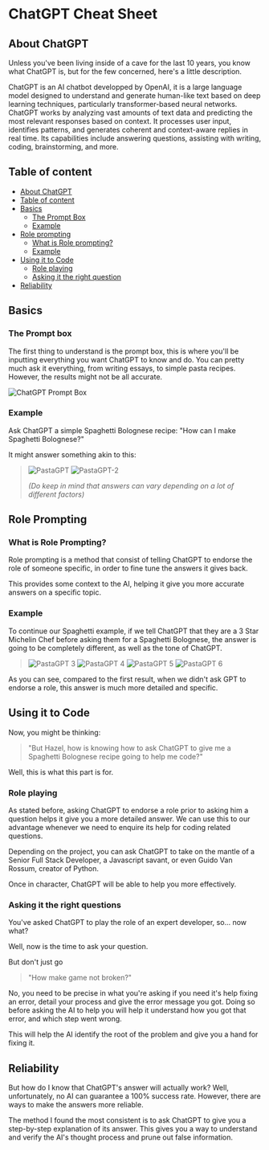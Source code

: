 # ChatGPT Cheat Sheet

<div id="about"/>

## About ChatGPT

Unless you've been living inside of a cave for the last 10 years, you know what ChatGPT is, but for the few concerned, here's a little description.

ChatGPT is an AI chatbot developped by OpenAI, it is a large language model designed to understand and generate human-like text based on deep learning techniques, particularly transformer-based neural networks. ChatGPT works by analyzing vast amounts of text data and predicting the most relevant responses based on context. It processes user input, identifies patterns, and generates coherent and context-aware replies in real time. Its capabilities include answering questions, assisting with writing, coding, brainstorming, and more.

<div id='table-of-content'/>

## Table of content

- [About ChatGPT](#about)
- [Table of content](#table-of-content)
- [Basics](#basics)
  - [The Prompt Box](#prompt-box)
  - [Example](#pb-example)
- [Role prompting](#role-prompting)
  - [What is Role prompting?](#about-rp)
  - [Example](#example-rp)
- [Using it to Code](#usage)
  - [Role playing](#rp-code)
  - [Asking it the right question](#asking-questions)
- [Reliability](#reliability)

<div id='basics'/>

## Basics

<div id="prompt-box"/>

### The Prompt box

The first thing to understand is the prompt box, this is where you'll be inputting everything you want ChatGPT to know and do. You can pretty much ask it everything, from writing essays, to simple pasta recipes. However, the results might not be all accurate.

![ChatGPT Prompt Box](https://media.discordapp.net/attachments/1222310007832314016/1351201994416586865/ChatGPT-PromptBox.png?ex=67d9846b&is=67d832eb&hm=125d777d65a139b4efdb517baab13230fed86b07eea81afe970a0920fde6aa49&=&format=webp&quality=lossless)

<div id="pb-example"/>

### Example

Ask ChatGPT a simple Spaghetti Bolognese recipe: "How can I make Spaghetti Bolognese?"

It might answer something akin to this:
>
>![PastaGPT](https://media.discordapp.net/attachments/1222310007832314016/1351206269079261284/image.png?ex=67d98866&is=67d836e6&hm=9046794363594e275635609eef9fb3fc801c6ad74b69519ec0d5c80dfb7f4796&=&format=webp&quality=lossless) ![PastaGPT-2](https://media.discordapp.net/attachments/1222310007832314016/1351206515662655599/image.png?ex=67d988a1&is=67d83721&hm=c27eea6dc6cd435f0f6ba5fcf803d185261ba0e764e8123c86a41759284c2a7a&=&format=webp&quality=lossless)
>
>*(Do keep in mind that answers can vary depending on a lot of different factors)*
<div id='role-prompting'/>

## Role Prompting

<div id="about-rp"/>

### What is Role Prompting?

Role prompting is a method that consist of telling ChatGPT to endorse the role of someone specific, in order to fine tune the answers it gives back.

This provides some context to the AI, helping it give you more accurate answers on a specific topic.

<div id="example-rp"/>

### Example

To continue our Spaghetti example, if we tell ChatGPT that they are a 3 Star Michelin Chef before asking them for a Spaghetti Bolognese, the answer is going to be completely different, as well as the tone of ChatGPT.

> ![PastaGPT 3](https://media.discordapp.net/attachments/1222310007832314016/1351273554876043354/image.png?ex=67d9c710&is=67d87590&hm=466e9d3156a73ce305a3c0da4eebf7cdbb3f80dfb5b64a1da7eb0fd758718644&=&format=webp&quality=lossless&width=604&height=544)
> ![PastaGPT 4](https://media.discordapp.net/attachments/1222310007832314016/1351273555303600168/image.png?ex=67d9c711&is=67d87591&hm=d120b2d0c43534a5a02dccb2f3c59156e7debfd72c0fd23163a89d6cb99d04a1&=&format=webp&quality=lossless)
> ![PastaGPT 5](https://media.discordapp.net/attachments/1222310007832314016/1351273555643601078/image.png?ex=67d9c711&is=67d87591&hm=87ca42217f08cfbd1ec18f457aea440c787073248cc55ff3bb8c811a75f24e82&=&format=webp&quality=lossless&width=577&height=544)
> ![PastaGPT 6](https://media.discordapp.net/attachments/1222310007832314016/1351273556071415918/image.png?ex=67d9c711&is=67d87591&hm=ba89dfc797062e5bf0a18011822e23e312ae3f8ddd3eb959b3132b283122c5d7&=&format=webp&quality=lossless&width=640&height=544)

As you can see, compared to the first result, when we didn't ask GPT to endorse a role, this answer is much more detailed and specific.

<div id="usage"/>

## Using it to Code

Now, you might be thinking:

>"But Hazel, how is knowing how to ask ChatGPT to give me a Spaghetti Bolognese recipe going to help me code?"

Well, this is what this part is for.

<div id="rp-code"/>

### Role playing

As stated before, asking ChatGPT to endorse a role prior to asking him a question helps it give you a more detailed answer. We can use this to our advantage whenever we need to enquire its help for coding related questions.

Depending on the project, you can ask ChatGPT to take on the mantle of a Senior Full Stack Developer, a Javascript savant, or even Guido Van Rossum, creator of Python.

Once in character, ChatGPT will be able to help you more effectively.

<div id='asking-questions'/>

### Asking it the right questions

You've asked ChatGPT to play the role of an expert developer, so... now what?

Well, now is the time to ask your question.

But don't just go 

> "How make game not broken?"

No, you need to be precise in what you're asking if you need it's help fixing an error, detail your process and give the error message you got. Doing so before asking the AI to help you will help it understand how you got that error, and which step went wrong.

This will help the AI identify the root of the problem and give you a hand for fixing it.

<div id='reliability'/>

## Reliability

But how do I know that ChatGPT's answer will actually work? Well, unfortunately, no AI can guarantee a 100% success rate. However, there are ways to make the answers more reliable.

The method I found the most consistent is to ask ChatGPT to give you a step-by-step explanation of its answer. This gives you a way to understand and verify the AI's thought process and prune out false information.
